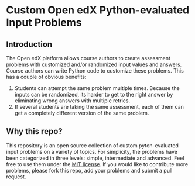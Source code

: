 # Custom Open edX Python-evaluated Input Problems

## Introduction

The Open edX platform allows course authors to create assessment problems with customized and/or randomized input values and answers. Course authors can write Python code to customize these problems. This has a couple of obvious benefits:

1. Students can attempt the same problem multiple times. Because the inputs can be randomized, its harder to get to the right answer by eliminating wrong answers with multiple retries.
2. If several students are taking the same assessment, each of them can get a completely different version of the same problem.

## Why this repo?

This repository is an open source collection of custom pyton-evaluated input problems on a variety of topics. For simplicity, the problems have been categorized in three levels: simple, intermediate and advanced. Feel free to use them under the [MIT license](https://opensource.org/licenses/MIT). If you would like to contribute more problems, please fork this repo, add your problems and submit a pull request. 
